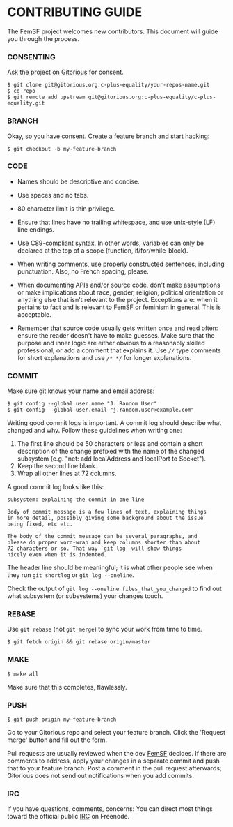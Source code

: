 # CONTRIBUTING GUIDE

The FemSF project welcomes new contributors. This document will guide you
through the process.

### CONSENTING

Ask the project [on Gitorious](https://gitorious.org/c-plus-equality/c-plus-equality/) for consent.

```
$ git clone git@gitorious.org:c-plus-equality/your-repos-name.git
$ cd repo
$ git remote add upstream git@gitorious.org:c-plus-equality/c-plus-equality.git
```

### BRANCH

Okay, so you have consent. Create a feature branch and start hacking:

```
$ git checkout -b my-feature-branch
```

### CODE

* Names should be descriptive and concise.

* Use spaces and no tabs.

* 80 character limit is thin privilege.

* Ensure that lines have no trailing whitespace, and use unix-style (LF) line
  endings.

* Use C89-compliant syntax. In other words, variables can only be declared at
  the top of a scope (function, if/for/while-block).

* When writing comments, use properly constructed sentences, including
  punctuation. Also, no French spacing, please.

* When documenting APIs and/or source code, don't make assumptions or make
  implications about race, gender, religion, political orientation or anything
  else that isn't relevant to the project. Exceptions are: when it pertains
  to fact and is relevant to FemSF or feminism in general. This is acceptable.

* Remember that source code usually gets written once and read often: ensure
  the reader doesn't have to make guesses. Make sure that the purpose and inner
  logic are either obvious to a reasonably skilled professional, or add a
  comment that explains it. Use `//` type comments for short explanations
  and use `/* */` for longer explanations.

### COMMIT

Make sure git knows your name and email address:

```
$ git config --global user.name "J. Random User"
$ git config --global user.email "j.random.user@example.com"
```

Writing good commit logs is important. A commit log should describe what
changed and why. Follow these guidelines when writing one:

1. The first line should be 50 characters or less and contain a short
   description of the change prefixed with the name of the changed
   subsystem (e.g. "net: add localAddress and localPort to Socket").
2. Keep the second line blank.
3. Wrap all other lines at 72 columns.

A good commit log looks like this:

```
subsystem: explaining the commit in one line

Body of commit message is a few lines of text, explaining things
in more detail, possibly giving some background about the issue
being fixed, etc etc.

The body of the commit message can be several paragraphs, and
please do proper word-wrap and keep columns shorter than about
72 characters or so. That way `git log` will show things
nicely even when it is indented.
```

The header line should be meaningful; it is what other people see when they
run `git shortlog` or `git log --oneline`.

Check the output of `git log --oneline files_that_you_changed` to find out
what subsystem (or subsystems) your changes touch.

### REBASE

Use `git rebase` (not `git merge`) to sync your work from time to time.

```
$ git fetch origin && git rebase origin/master
```

### MAKE

```
$ make all
```

Make sure that this completes, flawlessly.

### PUSH

```
$ git push origin my-feature-branch
```

Go to your Gitorious repo and select your feature branch. Click
the 'Request merge' button and fill out the form.

Pull requests are usually reviewed when the dev [FemSF][] decides. If there are
comments to address, apply your changes in a separate commit and push that to your
feature branch. Post a comment in the pull request afterwards; Gitorious does
not send out notifications when you add commits.

### IRC

If you have questions, comments, concerns:
You can direct most things toward the official public [IRC][] on Freenode.

[FemSF]: https://gitorious.org/~feministsoftwarefoundation
[IRC]: http://webchat.freenode.net/?channels=%23cplusequality